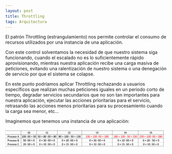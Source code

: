 ```yaml
---
layout: post
title: Throttling
tags: Arquitectura
---
```


El patrón Throttling (estrangulamiento) nos permite controlar el consumo de recursos utilizados por una instancia de una aplicación.

Con este control solventamos la necesidad de que nuestro sistema siga funcionando, cuando el escalado no es lo suficientemente rápido aprovisionando, mientras nuestra aplicación recibe una carga masiva de peticiones, evitando una ralentización de nuestro sistema o una denegación de servicio por que el sistema se colapse.

En este punto podríamos aplicar Throttling rechazando a usuarios específicos que realizan muchas peticiones iguales en un periodo corto de tiempo, degradar servicios secundarios que no son tan importantes para nuestra aplicación, ejecutar las acciones prioritarias para el servicio, retrasando las acciones menos prioritarias para su procesamiento cuando la carga sea menor, etc...

Imaginemos que tenemos una instancia de una aplicación:

![sin-Throttling](/img/cloudpatterns/CasoSinThrottling.png "sin-Throttling")

